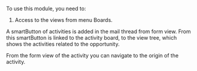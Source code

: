 To use this module, you need to:

1.  Access to the views from menu Boards.

A smartButton of activities is added in the mail thread from form view.
From this smartButton is linked to the activity board, to the view tree,
which shows the activities related to the opportunity.

From the form view of the activity you can navigate to the origin of the
activity.
